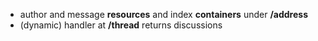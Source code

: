 * author and message **resources** and index **containers** under **/address**
* (dynamic) handler at **/thread** returns discussions
